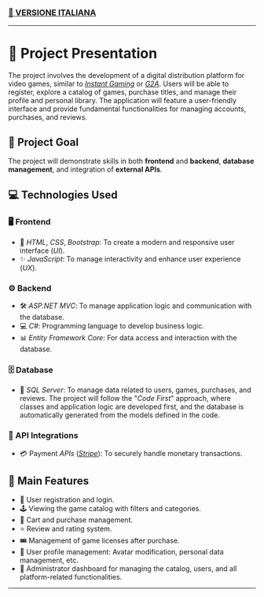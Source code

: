 ### [🏴 VERSIONE ITALIANA](README.md)
---
# 📖 Project Presentation
The project involves the development of a digital distribution platform for video games, similar to _[Instant Gaming](https://www.instant-gaming.com)_ or _[G2A](https://www.g2a.com/)_. Users will be able to register, explore a catalog of games, purchase titles, and manage their profile and personal library. The application will feature a user-friendly interface and provide fundamental functionalities for managing accounts, purchases, and reviews.

## 🎯 Project Goal
The project will demonstrate skills in both **frontend** and **backend**, **database management**, and integration of **external APIs**.

## 💻 Technologies Used

### 🖥️ Frontend
- 🎨 _HTML_, _CSS_, _Bootstrap_: To create a modern and responsive user interface (_UI_).
- ✨ _JavaScript_: To manage interactivity and enhance user experience (_UX_).

### ⚙️ Backend
- 🛠 _ASP.NET MVC_: To manage application logic and communication with the database.
- 💻 _C#_: Programming language to develop business logic.
- 📊 _Entity Framework Core_: For data access and interaction with the database.

### 🗄️ Database
- 💾 _SQL Server_: To manage data related to users, games, purchases, and reviews.
The project will follow the "_Code First_" approach, where classes and application logic are developed first, and the database is automatically generated from the models defined in the code.

### 🔗 API Integrations
- 💳 Payment _APIs_ (_[Stripe](https://stripe.com/)_): To securely handle monetary transactions.

## 🚀 Main Features
- 👤 User registration and login.
- 🕹 Viewing the game catalog with filters and categories.
- 🛒 Cart and purchase management.
- ⭐ Review and rating system.
- 🎟 Management of game licenses after purchase.
- 👤 User profile management: Avatar modification, personal data management, etc.
- 🔧 Administrator dashboard for managing the catalog, users, and all platform-related functionalities.
---

